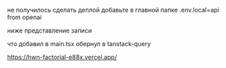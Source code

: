 не получилось сделать деплой 
добавьте в главной папке .env.local=api from openai 


ниже представление записи  


что добавил в main.tsx обернул в tanstack-query 



https://hwn-factorial-e88x.vercel.app/

